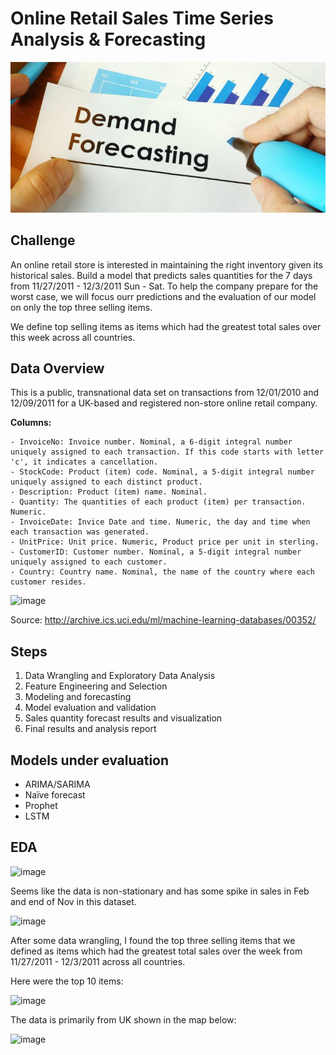 # Online Retail Sales Time Series Analysis & Forecasting

![image](img/ts4.jpg)
## Challenge

An online retail store is interested in maintaining the right inventory given its historical sales. Build a model that predicts sales quantities for the 7 days from 11/27/2011 - 12/3/2011 Sun - Sat. To help the company prepare for the worst case, we will focus ourr predictions and the evaluation of our model on only the top three selling items.

We define top selling items as items which had the greatest total sales over this
week across all countries.

## Data Overview
This is a public, transnational data set on transactions from 12/01/2010 and 12/09/2011 for a UK-based and registered non-store online retail company.

**Columns:**
```
- InvoiceNo: Invoice number. Nominal, a 6-digit integral number uniquely assigned to each transaction. If this code starts with letter 'c', it indicates a cancellation.
- StockCode: Product (item) code. Nominal, a 5-digit integral number uniquely assigned to each distinct product.
- Description: Product (item) name. Nominal.
- Quantity: The quantities of each product (item) per transaction. Numeric.
- InvoiceDate: Invice Date and time. Numeric, the day and time when each transaction was generated.
- UnitPrice: Unit price. Numeric, Product price per unit in sterling.
- CustomerID: Customer number. Nominal, a 5-digit integral number uniquely assigned to each customer.
- Country: Country name. Nominal, the name of the country where each customer resides.
```
![image](https://user-images.githubusercontent.com/57145360/111962136-efb5fc80-8abf-11eb-8708-d49fc7a96274.png)

Source: http://archive.ics.uci.edu/ml/machine-learning-databases/00352/

## Steps

1. Data Wrangling and Exploratory Data Analysis
2. Feature Engineering and Selection
3. Modeling and forecasting
4. Model evaluation and validation
5. Sales quantity forecast results and visualization
6. Final results and analysis report

## Models under evaluation
- ARIMA/SARIMA
- Naïve forecast
- Prophet
- LSTM

## EDA 

![image](https://user-images.githubusercontent.com/57145360/111962229-0a887100-8ac0-11eb-9741-195a6191a90a.png)

Seems like the data is non-stationary and has some spike in sales in Feb and end of Nov in this dataset. 

![image](https://user-images.githubusercontent.com/57145360/111962564-736fe900-8ac0-11eb-99cd-fe63ef3370ad.png)

 
After some data wrangling, I found the top three selling items that we defined as items which had the greatest total sales over the week from 11/27/2011 - 12/3/2011 across all countries. 

Here were the top 10 items:

 ![image](https://user-images.githubusercontent.com/57145360/111962314-2a1f9980-8ac0-11eb-8499-9a8bb334328b.png)

The data is primarily from UK shown in the map below:

![image](https://user-images.githubusercontent.com/57145360/111962499-5dfabf00-8ac0-11eb-96be-543ffb1b4fb5.png)



